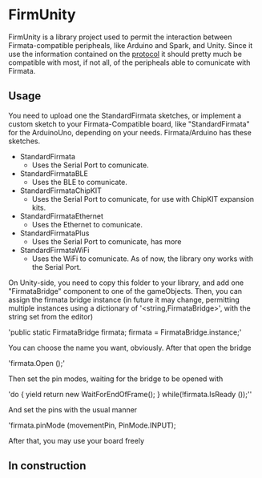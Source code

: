 # FirmUnity

FirmUnity is a library project used to permit the interaction between Firmata-compatible peripheals, like Arduino and Spark, and Unity.
Since it use the information contained on the [protocol](https://github.com/firmata/protocol) it should pretty much be compatible with most, if not all, of the peripheals able to comunicate with Firmata.

## Usage

You need to upload one the StandardFirmata sketches, or implement a custom sketch to your Firmata-Compatible board, like "StandardFirmata" for the ArduinoUno, depending on your needs.
Firmata/Arduino has these sketches.
* StandardFirmata 	
  * Uses the Serial Port to comunicate.  
* StandardFirmataBLE
  * Uses the BLE to comunicate.   	
* StandardFirmataChipKIT 
  * Uses the Serial Port to comunicate, for use with ChipKIT expansion kits.  
* StandardFirmataEthernet 	
  * Uses the Ethernet to comunicate.  
* StandardFirmataPlus 
  * Uses the Serial Port to comunicate, has more 
* StandardFirmataWiFi
  * Uses the WiFi to comunicate.
As of now, the library ony works with the Serial Port.

On Unity-side, you need to copy this folder to your library, and add one "FirmataBridge" component to one of the gameObjects.
Then, you can assign the firmata bridge instance (in future it may change, permitting multiple instances using a dictionary of '<string,FirmataBridge>', with the string set from the editor)

'public static FirmataBridge firmata;
firmata = FirmataBridge.instance;' 

You can choose the name you want, obviously. After that open the bridge

'firmata.Open ();'

Then set the pin modes, waiting for the bridge to be opened with

'do {
	yield return new WaitForEndOfFrame();
} while(!firmata.IsReady ());''

And set the pins with the usual manner

'firmata.pinMode (movementPin, PinMode.INPUT);

After that, you may use your board freely

## In construction